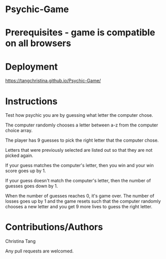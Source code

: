 # Psychic-Game

# Prerequisites - game is compatible on all browsers

# Deployment
https://tangchristina.github.io/Psychic-Game/

# Instructions
Test how psychic you are by guessing what letter the computer chose.

The computer randomly chooses a letter between a-z from the computer choice array.

The player has 9 guesses to pick the right letter that the computer chose.

Letters that were previously selected are listed out so that they are not picked again.

If your guess matches the computer's letter, then you win and your win score goes up by 1.

If your guess doesn't match the computer's letter, then the number of guesses goes down by 1.

When the number of guesses reaches 0, it's game over. The number of losses goes up by 1 and the game resets such that the computer randomly chooses a new letter and you get 9 more lives to guess the right letter.

# Contributions/Authors
Christina Tang

Any pull requests are welcomed.
